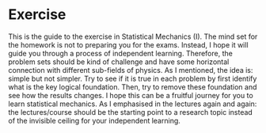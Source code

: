 # Exercise

This is the guide to the exercise in Statistical Mechanics (I). The mind set for the homework is not to preparing you for the exams. Instead, I hope it will guide you through a process of independent learning. Therefore, the problem sets should be kind of challenge and have some horizontal connection with different sub-fields of physics. As I mentioned, the idea is: simple but not simpler. Try to see if it is true in each problem by first identify what is the key logical foundation. Then, try to remove these foundation and see how the results changes. I hope this can be a fruitful journey for you to learn statistical mechanics. As I emphasised in the lectures again and again: the lectures/course should be the starting point to a research topic instead of the invisible ceiling for your independent learning. 
